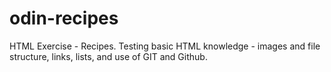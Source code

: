 # odin-recipes
HTML Exercise - Recipes. Testing basic HTML knowledge - images and file structure, links, lists, and use of GIT and Github. 
